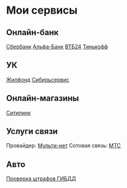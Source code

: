 # Мои сервисы

## Онлайн-банк

[Сбербанк](https://online.sberbank.ru/)
[Альфа-Банк](https://click.alfabank.ru/ALFAIBSR/)
[ВТБ24](https://online.vtb24.ru/)
[Тинькофф](https://www.tinkoff.ru/mybank/)

## УК

[Жилфонд](http://krasguk.ru/)
[Сибирьсервис](http://www.uksibservis.ru)

## Онлайн-магазины

[Ситилинк](http://www.citilink.ru/)


## Услуги связи

Провайдер: [Мульти-нет](https://my.multi-net.ru) 
Сотовая связь: [МТС](https://ihelper.sib.mts.ru/selfcare/)


## Авто

[Проверка штрафов ГИБДД](http://www.gibdd.ru/check/fines/) 

